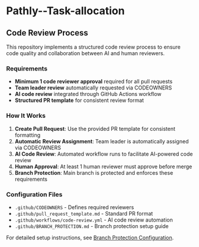 # Pathly--Task-allocation

## Code Review Process

This repository implements a structured code review process to ensure code quality and collaboration between AI and human reviewers.

### Requirements

- **Minimum 1 code reviewer approval** required for all pull requests
- **Team leader review** automatically requested via CODEOWNERS
- **AI code review** integrated through GitHub Actions workflow
- **Structured PR template** for consistent review format

### How It Works

1. **Create Pull Request**: Use the provided PR template for consistent formatting
2. **Automatic Review Assignment**: Team leader is automatically assigned via CODEOWNERS
3. **AI Code Review**: Automated workflow runs to facilitate AI-powered code review
4. **Human Approval**: At least 1 human reviewer must approve before merge
5. **Branch Protection**: Main branch is protected and enforces these requirements

### Configuration Files

- `.github/CODEOWNERS` - Defines required reviewers
- `.github/pull_request_template.md` - Standard PR format
- `.github/workflows/code-review.yml` - AI code review automation
- `.github/BRANCH_PROTECTION.md` - Branch protection setup guide

For detailed setup instructions, see [Branch Protection Configuration](.github/BRANCH_PROTECTION.md).
